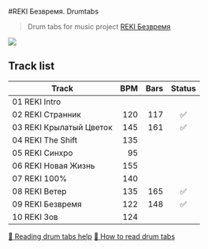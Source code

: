 #REKI Безвремя. Drumtabs
>Drum tabs for music project [REKI Безвремя](https://vk.com/rekiproject)

![](https://pp.vk.me/c624126/v624126388/9f6fa/TkeHYiSCY24.jpg)

## Track list
 Track                  | BPM |Bars |Status 
------------------------|----:|----:|:----:|
01 REKI Intro           |     |
02 REKI Странник        | 120 | 117 | :white_check_mark:
03 REKI Крылатый Цветок | 145 | 161 | :white_check_mark:
04 REKI The Shift       | 135 |
05 REKI Синхро          | 95  |
06 REKI Новая Жизнь     | 155 |
07 REKI 100%            | 140 |
08 REKI Ветер           | 135 | 165 | :white_check_mark:
09 REKI Безвремя        | 122 | 148 | :white_check_mark:
10 REKI Зов             | 124 |

[:notebook: Reading drum tabs help](http://www.drumsoloartist.com/wiki/drum_techniuqes/reading_drum_tabs)
[:notebook_with_decorative_cover: How to read drum tabs](http://www.wikihow.com/Read-Drum-Tabs)

